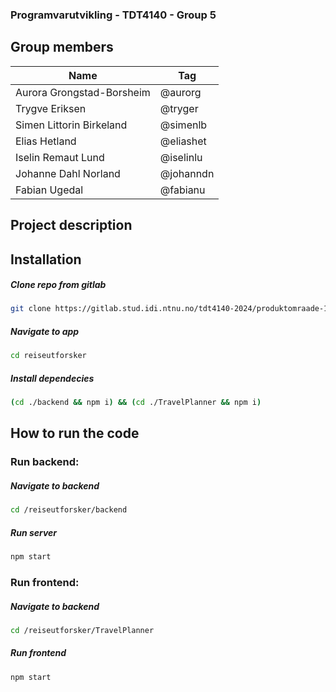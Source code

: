 ### Programvarutvikling - TDT4140 - Group 5

## Group members

| Name                      | Tag       |
| ------------------------- |-----------|
| Aurora Grongstad-Borsheim |@aurorg    |
| Trygve Eriksen            |@tryger    |
| Simen Littorin Birkeland  |@simenlb   |
| Elias Hetland             |@eliashet  |
| Iselin Remaut Lund        |@iselinlu  |
| Johanne Dahl Norland      |@johanndn  |
| Fabian Ugedal             |@fabianu   |

## Project description

## Installation

##### Clone repo from gitlab
```bash
git clone https://gitlab.stud.idi.ntnu.no/tdt4140-2024/produktomraade-1/gruppe-5/reiseutforsker.git
```

##### Navigate to app
```bash
cd reiseutforsker
```

##### Install dependecies
```bash
(cd ./backend && npm i) && (cd ./TravelPlanner && npm i)

```

## How to run the code

### Run backend:

##### Navigate to backend
```bash
cd /reiseutforsker/backend
```

##### Run server
```bash
npm start
```

### Run frontend:

##### Navigate to backend
```bash
cd /reiseutforsker/TravelPlanner
```

##### Run frontend
```bash
npm start
```

